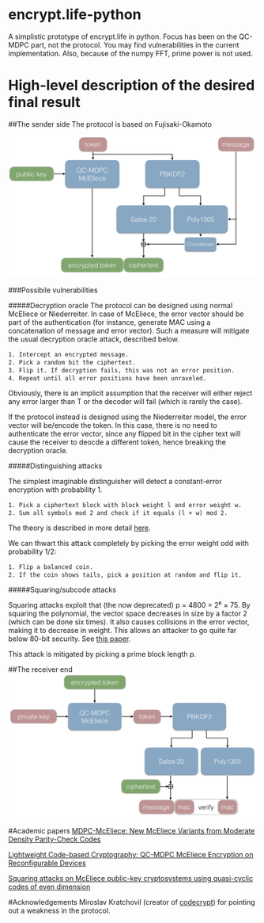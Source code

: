 # encrypt.life-python
A simplistic prototype of encrypt.life in python. Focus has been on the QC-MDPC part, not the protocol. You may find vulnerabilities in the current implementation. Also, because of the numpy FFT, prime power is not used.

# High-level description of the desired final result

##The sender side
The protocol is based on Fujisaki-Okamoto

![protocol sender](https://raw.githubusercontent.com/grocid/encrypt.life-python/master/sender.png)

###Possibile vulnerabilities

#####Decryption oracle
The protocol can be designed using normal McEliece or Niederreiter. In case of McEliece, the error vector should be part of the authentication (for instance, generate MAC using a concatenation of message and error vector). Such a measure will mitigate the usual decryption oracle attack, described below.

```
1. Intercept an encrypted message.
2. Pick a random bit the ciphertext.
3. Flip it. If decryption fails, this was not an error position.
4. Repeat until all error positions have been unraveled.
```

Obviously, there is an implicit assumption that the receiver will either reject any error larger than T or the decoder will fail (which is rarely the case).

If the protocol instead is designed using the Niederreiter model, the error vector will be/encode the token. In this case, there is no need to authenticate the error vector, since any flipped bit in the cipher text will cause the receiver to deocde a different token, hence breaking the decryption oracle.

#####Distinguishing attacks

The simplest imaginable distinguisher will detect a constant-error encryption with probability 1. 

```
1. Pick a ciphertext block with block weight l and error weight w.
2. Sum all symbols mod 2 and check if it equals (l + w) mod 2.
```

The theory is described in more detail [here](https://grocid.net/2015/01/28/attack-on-prime-length-qc-mdpc/).

We can thwart this attack completely by picking the error weight odd with probability 1/2:

```
1. Flip a balanced coin.
2. If the coin shows tails, pick a position at random and flip it.
```

#####Squaring/subcode attacks

Squaring attacks exploit that (the now deprecated) p = 4800 = 2⁶ × 75. By squaring the polynomial, the vector space decreases in size by a factor 2 (which can be done six times). It also causes collisions in the error vector, making it to decrease in weight. This allows an attacker to go quite far below 80-bit security. See [this paper](http://link.springer.com/article/10.1007/s10623-015-0099-x).

This attack is mitigated by picking a prime block length p.

##The receiver end
![protocol receiver](https://raw.githubusercontent.com/grocid/encrypt.life-python/master/receiver.png)

#Academic papers
[MDPC-McEliece: New McEliece Variants from Moderate Density Parity-Check Codes](https://eprint.iacr.org/2012/409.pdf)

[Lightweight Code-based Cryptography: QC-MDPC McEliece Encryption on Reconfigurable Devices](https://www.date-conference.com/files/proceedings/2014/pdffiles/03.3_1.pdf)

[Squaring attacks on McEliece public-key cryptosystems using quasi-cyclic codes of even dimension](http://link.springer.com/article/10.1007/s10623-015-0099-x)

#Acknowledgements
Miroslav Kratchovil (creator of [codecrypt](https://github.com/exaexa/codecrypt)) for pointing out a weakness in the protocol.